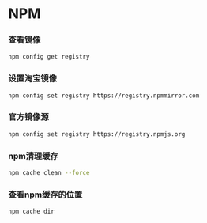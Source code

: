 # NPM

### 查看镜像

```bash
npm config get registry
```

### 设置淘宝镜像

```bash
npm config set registry https://registry.npmmirror.com
```

### 官方镜像源

```bash
npm config set registry https://registry.npmjs.org
```

### npm清理缓存

```bash
npm cache clean --force
```

### 查看npm缓存的位置

```bash
npm cache dir
```



 